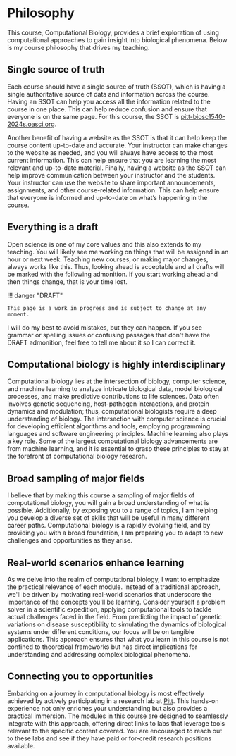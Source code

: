 # Philosophy

This course, Computational Biology, provides a brief exploration of using computational approaches to gain insight into biological phenomena.
Below is my course philosophy that drives my teaching.

## Single source of truth

Each course should have a single source of truth (SSOT), which is having a single authoritative source of data and information across the course.
Having an SSOT can help you access all the information related to the course in one place.
This can help reduce confusion and ensure that everyone is on the same page.
For this course, the SSOT is [pitt-biosc1540-2024s.oasci.org](https://pitt-biosc1540-2024s.oasci.org/).

Another benefit of having a website as the SSOT is that it can help keep the course content up-to-date and accurate.
Your instructor can make changes to the website as needed, and you will always have access to the most current information.
This can help ensure that you are learning the most relevant and up-to-date material.
Finally, having a website as the SSOT can help improve communication between your instructor and the students.
Your instructor can use the website to share important announcements, assignments, and other course-related information.
This can help ensure that everyone is informed and up-to-date on what’s happening in the course.

## Everything is a draft

Open science is one of my core values and this also extends to my teaching.
You will likely see me working on things that will be assigned in an hour or next week.
Teaching new courses, or making major changes, always works like this.
Thus, looking ahead is acceptable and all drafts will be marked with the following admonition.
If you start working ahead and then things change, that is your time lost.

!!! danger "DRAFT"

    This page is a work in progress and is subject to change at any moment.

I will do my best to avoid mistakes, but they can happen.
If you see grammar or spelling issues or confusing passages that don't have the DRAFT admonition, feel free to tell me about it so I can correct it.

## Computational biology is highly interdisciplinary

Computational biology lies at the intersection of biology, computer science, and machine learning to analyze intricate biological data, model biological processes, and make predictive contributions to life sciences.
Data often involves genetic sequencing, host-pathogen interactions, and protein dynamics and modulation; thus, computational biologists require a deep understanding of biology.
The intersection with computer science is crucial for developing efficient algorithms and tools, employing programming languages and software engineering principles.
Machine learning also plays a key role.
Some of the largest computational biology advancements are from machine learning, and it is essential to grasp these principles to stay at the forefront of computational biology research.

## Broad sampling of major fields

I believe that by making this course a sampling of major fields of computational biology, you will gain a broad understanding of what is possible.
Additionally, by exposing you to a range of topics, I am helping you develop a diverse set of skills that will be useful in many different career paths.
Computational biology is a rapidly evolving field, and by providing you with a broad foundation, I am preparing you to adapt to new challenges and opportunities as they arise.

## Real-world scenarios enhance learning

As we delve into the realm of computational biology, I want to emphasize the practical relevance of each module.
Instead of a traditional approach, we'll be driven by motivating real-world scenarios that underscore the importance of the concepts you'll be learning. Consider yourself a problem solver in a scientific expedition, applying computational tools to tackle actual challenges faced in the field.
From predicting the impact of genetic variations on disease susceptibility to simulating the dynamics of biological systems under different conditions, our focus will be on tangible applications.
This approach ensures that what you learn in this course is not confined to theoretical frameworks but has direct implications for understanding and addressing complex biological phenomena.

## Connecting you to opportunities

Embarking on a journey in computational biology is most effectively achieved by actively participating in a research lab at [Pitt](https://www.pitt.edu/).
This hands-on experience not only enriches your understanding but also provides a practical immersion.
The modules in this course are designed to seamlessly integrate with this approach, offering direct links to labs that leverage tools relevant to the specific content covered.
You are encouraged to reach out to these labs and see if they have paid or for-credit research positions available.
